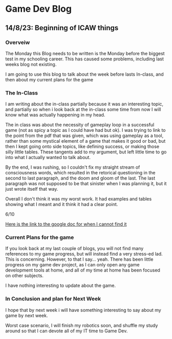 # Game Dev Blog 

## 14/8/23: Beginning of ICAW things

### Overveiw

The Monday this Blog needs to be written is the Monday before the biggest test in my schooling career. This has caused some problems, including last weeks blog not existing. 

I am going to use this blog to talk about the week before lasts In-class, and then about my current plans for the game

### The In-Class

I am writing about the in-class partially because it was an interesting topic, and partially so when i look back at the in-class some time from now I will know what was actually happening in my head.

The in class was about the necessity of gameplay loop in a successful game (not as spicy a topic as I could have had but ok). I was trying to link to the point from the pdf that was given, which was using gameplay as a tool, rather than some mystical element of a game that makes it good or bad, but then I kept going onto side topics, like defining success, or making those silly little tables. These tangents add to my argument, but left little time to go into what I actually wanted to talk about.

By the end, I was rushing, so I couldn't fix my straight stream of consciousness words, which resulted in the retorical questioning in the second to last paragraph, and the doom and gloom of the last. The last paragraph was not supposed to be that sinister when I was planning it, but it just wrote itself that way.

Overall I don't think it was my worst work. It had examples and tables showing what I meant and it think it had a clear point. 

6/10

[Here is the link to the google doc for when I cannot find it](https://docs.google.com/document/d/1kELMoQZgCtbJtbMf7qbu2N0oBt8l_AjmPmwi7lwmedQ/edit?usp=sharing)

### Current Plans for the game

If you look back at my last couple of blogs, you will not find many references to my game progress, but will instead find a very stress-ed lad. This is concerning. However, to that I say... yeah. There has been little progress on my game dev project, as I can only open any game development tools at home, and all of my time at home has been focused on other subjects. 

I have nothing interesting to update about the game.

### In Conclusion and plan for Next Week

I hope that by next week i will have something interesting to say about my game by next week.

Worst case scenario, I will finish my robotics soon, and shuffle my study around so that I can devote all of my IT time to Game Dev.
